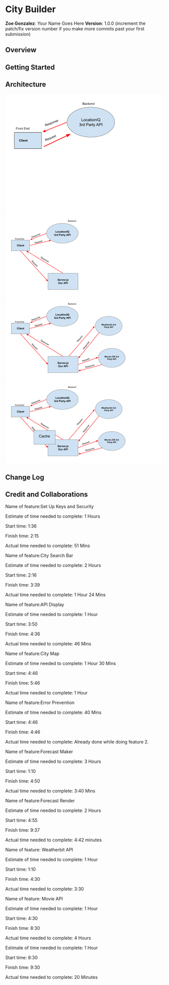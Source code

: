 # City Builder

**Zoe Gonzalez**: Your Name Goes Here
**Version**: 1.0.0 (increment the patch/fix version number if you make more commits past your first submission)

## Overview
<!-- Provide a high level overview of what this application is and why you are building it, beyond the fact that it's an assignment for this class. (i.e. What's your problem domain?) -->

## Getting Started
<!-- What are the steps that a user must take in order to build this app on their own machine and get it running? -->



## Architecture

<img src='./img/wrrc.png'>

<img src='./img/it2.png'>

<img src='./img/WRC.png'>

<img src='./img/it3.png'>


## Change Log
<!-- Use this area to document the iterative changes made to your application as each feature is successfully implemented. Use time stamps. Here's an example:

01-01-2001 4:59pm - Application now has a fully-functional express server, with a GET route for the location resource. -->

## Credit and Collaborations

Name of feature:Set Up Keys and Security

Estimate of time needed to complete: 1 Hours

Start time: 1:36

Finish time: 2:15

Actual time needed to complete: 51 Mins

Name of feature:City Search Bar

Estimate of time needed to complete: 2 Hours

Start time: 2:16

Finish time: 3:39

Actual time needed to complete: 1 Hour 24 Mins

Name of feature:API Display

Estimate of time needed to complete: 1 Hour

Start time: 3:50

Finish time: 4:36

Actual time needed to complete: 46 Mins

Name of feature:City Map

Estimate of time needed to complete: 1 Hour 30 Mins

Start time: 4:46

Finish time: 5:46

Actual time needed to complete: 1 Hour

Name of feature:Error Prevention

Estimate of time needed to complete: 40 Mins

Start time: 4:46

Finish time: 4:46

Actual time needed to complete: Already done while doing feature 2.




Name of feature:Forecast Maker

Estimate of time needed to complete: 3 Hours

Start time: 1:10

Finish time: 4:50

Actual time needed to complete: 3:40 Mins


Name of feature:Forecast Render

Estimate of time needed to complete: 2 Hours

Start time: 4:55

Finish time: 9:37

Actual time needed to complete: 4:42 minutes

Name of feature: Weatherbit API 

Estimate of time needed to complete: 1 Hour

Start time: 1:10 

Finish time: 4:30 

Actual time needed to complete: 3:30

Name of feature: Movie API

Estimate of time needed to complete: 1 Hour

Start time: 4:30 

Finish time: 8:30 

Actual time needed to complete: 4 Hours


Estimate of time needed to complete: 1 Hour

Start time: 8:30

Finish time: 9:30

Actual time needed to complete: 20 Minutes






